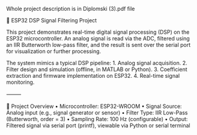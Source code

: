 Whole project description is in Diplomski (3).pdf file

📡 ESP32 DSP Signal Filtering Project

This project demonstrates real-time digital signal processing (DSP) on the ESP32 microcontroller. An analog signal is read via the ADC, filtered using an IIR Butterworth low-pass filter, and the result is sent over the serial port for visualization or further processing.

The system mimics a typical DSP pipeline:
	1.	Analog signal acquisition.
	2.	Filter design and simulation (offline, in MATLAB or Python).
	3.	Coefficient extraction and firmware implementation on ESP32.
	4.	Real-time signal monitoring.

⸻

🧠 Project Overview
	•	Microcontroller: ESP32-WROOM
	•	Signal Source: Analog input (e.g., signal generator or sensor)
	•	Filter Type: IIR Low-Pass (Butterworth, order = 3)
	•	Sampling Rate: 100 Hz (configurable)
	•	Output: Filtered signal via serial port (printf), viewable via Python or serial terminal
